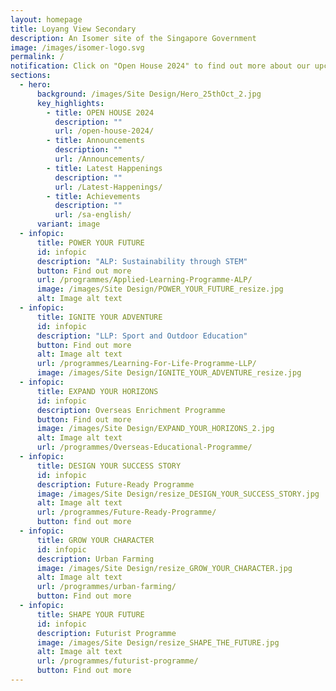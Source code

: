 ```yaml
---
layout: homepage
title: Loyang View Secondary
description: An Isomer site of the Singapore Government
image: /images/isomer-logo.svg
permalink: /
notification: Click on "Open House 2024" to find out more about our upcoming open house!
sections:
  - hero:
      background: /images/Site Design/Hero_25thOct_2.jpg
      key_highlights:
        - title: OPEN HOUSE 2024
          description: ""
          url: /open-house-2024/
        - title: Announcements
          description: ""
          url: /Announcements/
        - title: Latest Happenings
          description: ""
          url: /Latest-Happenings/
        - title: Achievements
          description: ""
          url: /sa-english/
      variant: image
  - infopic:
      title: POWER YOUR FUTURE
      id: infopic
      description: "ALP: Sustainability through STEM"
      button: Find out more
      url: /programmes/Applied-Learning-Programme-ALP/
      image: /images/Site Design/POWER_YOUR_FUTURE_resize.jpg
      alt: Image alt text
  - infopic:
      title: IGNITE YOUR ADVENTURE
      id: infopic
      description: "LLP: Sport and Outdoor Education"
      button: Find out more
      alt: Image alt text
      url: /programmes/Learning-For-Life-Programme-LLP/
      image: /images/Site Design/IGNITE_YOUR_ADVENTURE_resize.jpg
  - infopic:
      title: EXPAND YOUR HORIZONS
      id: infopic
      description: Overseas Enrichment Programme
      button: Find out more
      image: /images/Site Design/EXPAND_YOUR_HORIZONS_2.jpg
      alt: Image alt text
      url: /programmes/Overseas-Educational-Programme/
  - infopic:
      title: DESIGN YOUR SUCCESS STORY
      id: infopic
      description: Future-Ready Programme
      image: /images/Site Design/resize_DESIGN_YOUR_SUCCESS_STORY.jpg
      alt: Image alt text
      url: /programmes/Future-Ready-Programme/
      button: find out more
  - infopic:
      title: GROW YOUR CHARACTER
      id: infopic
      description: Urban Farming
      image: /images/Site Design/resize_GROW_YOUR_CHARACTER.jpg
      alt: Image alt text
      url: /programmes/urban-farming/
      button: Find out more
  - infopic:
      title: SHAPE YOUR FUTURE
      id: infopic
      description: Futurist Programme
      image: /images/Site Design/resize_SHAPE_THE_FUTURE.jpg
      alt: Image alt text
      url: /programmes/futurist-programme/
      button: Find out more
---
```

